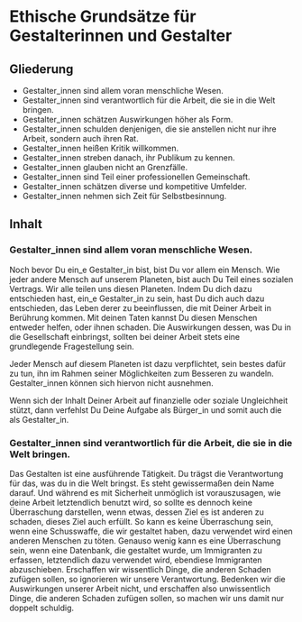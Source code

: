 # Ethische Grundsätze für Gestalterinnen und Gestalter

## Gliederung
- Gestalter_innen sind allem voran menschliche Wesen.
- Gestalter_innen sind verantwortlich für die Arbeit, die sie in die Welt bringen.
- Gestalter_innen schätzen Auswirkungen höher als Form.
- Gestalter_innen schulden denjenigen, die sie anstellen nicht nur ihre Arbeit, sondern auch ihren Rat.
- Gestalter_innen heißen Kritik willkommen.
- Gestalter_innen streben danach, ihr Publikum zu kennen.
- Gestalter_innen glauben nicht an Grenzfälle.
- Gestalter_innen sind Teil einer professionellen Gemeinschaft.
- Gestalter_innen schätzen diverse und kompetitive Umfelder.
- Gestalter_innen nehmen sich Zeit für Selbstbesinnung.

## Inhalt
### Gestalter_innen sind allem voran menschliche Wesen.
Noch bevor Du ein_e Gestalter_in bist, bist Du vor allem ein Mensch. Wie jeder andere Mensch auf unserem Planeten, bist auch Du Teil eines sozialen Vertrags. Wir alle teilen uns diesen Planeten. Indem Du dich dazu entschieden hast, ein_e Gestalter_in zu sein, hast Du dich auch dazu entschieden, das Leben derer zu beeinflussen, die mit Deiner Arbeit in Berührung kommen. Mit deinen Taten kannst Du diesen Menschen entweder helfen, oder ihnen schaden. Die Auswirkungen dessen, was Du in die Gesellschaft einbringst, sollten bei deiner Arbeit stets eine grundlegende Fragestellung sein.

Jeder Mensch auf diesem Planeten ist dazu verpflichtet, sein bestes dafür zu tun, ihn im Rahmen seiner Möglichkeiten zum Besseren zu wandeln. Gestalter_innen können sich hiervon nicht ausnehmen.

Wenn sich der Inhalt Deiner Arbeit auf finanzielle oder soziale Ungleichheit stützt, dann verfehlst Du Deine Aufgabe als Bürger_in und somit auch die als Gestalter_in.

### Gestalter_innen sind verantwortlich für die Arbeit, die sie in die Welt bringen.
Das Gestalten ist eine ausführende Tätigkeit. Du trägst die Verantwortung für das, was du in die Welt bringst. Es steht gewissermaßen dein Name darauf. Und während es mit Sicherheit unmöglich ist vorauszusagen, wie deine Arbeit letztendlich benutzt wird, so sollte es dennoch keine Überraschung darstellen, wenn etwas, dessen Ziel es ist anderen zu schaden, dieses Ziel auch erfüllt. So kann es keine Überraschung sein, wenn eine Schusswaffe, die wir gestaltet haben, dazu verwendet wird einen anderen Menschen zu töten. Genauso wenig kann es eine Überraschung sein, wenn eine Datenbank, die gestaltet wurde, um Immigranten zu erfassen, letztendlich dazu verwendet wird, ebendiese Immigranten abzuschieben. Erschaffen wir wissentlich Dinge, die anderen Schaden zufügen sollen, so ignorieren wir unsere Verantwortung. Bedenken wir die Auswirkungen unserer Arbeit nicht, und erschaffen also unwissentlich Dinge, die anderen Schaden zufügen sollen, so machen wir uns damit nur doppelt schuldig.
